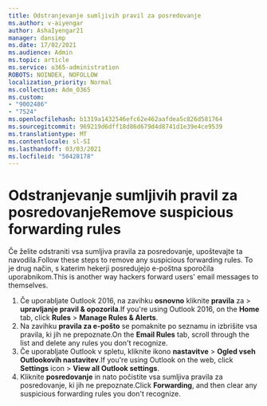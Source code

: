 ```yaml
---
title: Odstranjevanje sumljivih pravil za posredovanje
ms.author: v-aiyengar
author: AshaIyengar21
manager: dansimp
ms.date: 17/02/2021
ms.audience: Admin
ms.topic: article
ms.service: o365-administration
ROBOTS: NOINDEX, NOFOLLOW
localization_priority: Normal
ms.collection: Adm_O365
ms.custom:
- "9002486"
- "7524"
ms.openlocfilehash: b1319a1432546efc62e462aafdea5c826d581764
ms.sourcegitcommit: 969219d6dff18d86d679d4d8741d1e39e4ce9539
ms.translationtype: MT
ms.contentlocale: sl-SI
ms.lasthandoff: 03/03/2021
ms.locfileid: "50428178"
---
```

# <a name="remove-suspicious-forwarding-rules"></a><span data-ttu-id="abcb4-102">Odstranjevanje sumljivih pravil za posredovanje</span><span class="sxs-lookup"><span data-stu-id="abcb4-102">Remove suspicious forwarding rules</span></span>

<span data-ttu-id="abcb4-103">Če želite odstraniti vsa sumljiva pravila za posredovanje, upoštevajte ta navodila.</span><span class="sxs-lookup"><span data-stu-id="abcb4-103">Follow these steps to remove any suspicious forwarding rules.</span></span> <span data-ttu-id="abcb4-104">To je drug način, s katerim hekerji posredujejo e-poštna sporočila uporabnikom.</span><span class="sxs-lookup"><span data-stu-id="abcb4-104">This is another way hackers forward users' email messages to themselves.</span></span>

1. <span data-ttu-id="abcb4-105">Če uporabljate Outlook 2016, na zavihku **osnovno** kliknite **pravila** za  >  **upravljanje pravil & opozorila**.</span><span class="sxs-lookup"><span data-stu-id="abcb4-105">If you're using Outlook 2016, on the **Home** tab, click **Rules** > **Manage Rules & Alerts**.</span></span> 
1. <span data-ttu-id="abcb4-106">Na zavihku **pravila za e-pošto** se pomaknite po seznamu in izbrišite vsa pravila, ki jih ne prepoznate.</span><span class="sxs-lookup"><span data-stu-id="abcb4-106">On the **Email Rules** tab, scroll through the list and delete any rules you don't recognize.</span></span>
1. <span data-ttu-id="abcb4-107">Če uporabljate Outlook v spletu, kliknite ikono **nastavitve** > **Ogled vseh Outlookovih nastavitev**.</span><span class="sxs-lookup"><span data-stu-id="abcb4-107">If you're using Outlook on the web, click **Settings** icon > **View all Outlook settings**.</span></span>
1. <span data-ttu-id="abcb4-108">Kliknite **posredovanje** in nato počistite vsa sumljiva pravila za posredovanje, ki jih ne prepoznate.</span><span class="sxs-lookup"><span data-stu-id="abcb4-108">Click **Forwarding**, and then clear any suspicious forwarding rules you don't recognize.</span></span>
